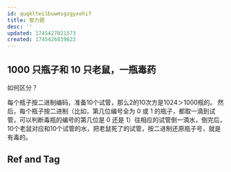 ```yaml
---
id: quqkltei1buwmsgzgyxehif
title: 智力题
desc: ''
updated: 1745427021573
created: 1745426839823
---
```


## 1000 只瓶子和 10 只老鼠，一瓶毒药

如何区分？

每个瓶子按二进制编码，准备10个试管，那么2的10次方是1024＞1000瓶的。 然后，每个瓶子按二进制（比如，第几位编号全为 0 或 1 的瓶子，都取一滴到试管，可以判断毒瓶的编号的第几位是 0 还是 1）往相应的试管倒一滴水，倒完后，10个老鼠对应和10个试管的水，把老鼠死了的试管，按二进制还原瓶子号，就是有毒的。

## Ref and Tag